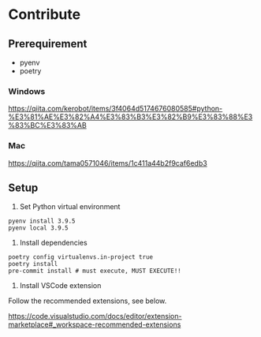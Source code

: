 # Contribute

## Prerequirement

- pyenv
- poetry

### Windows

https://qiita.com/kerobot/items/3f4064d5174676080585#python-%E3%81%AE%E3%82%A4%E3%83%B3%E3%82%B9%E3%83%88%E3%83%BC%E3%83%AB

### Mac

https://qiita.com/tama0571046/items/1c411a44b2f9caf6edb3

## Setup

1. Set Python virtual environment

```
pyenv install 3.9.5
pyenv local 3.9.5
```

1. Install dependencies

```
poetry config virtualenvs.in-project true
poetry install
pre-commit install # must execute, MUST EXECUTE!!
```

1. Install VSCode extension

Follow the recommended extensions, see below.

https://code.visualstudio.com/docs/editor/extension-marketplace#_workspace-recommended-extensions
